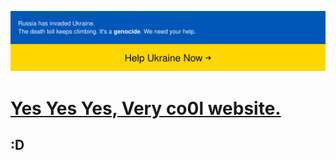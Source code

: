 [![Stand With Ukraine](https://raw.githubusercontent.com/vshymanskyy/StandWithUkraine/main/banner2-direct.svg)](https://stand-with-ukraine.pp.ua)
# [**Yes Yes Yes, Very co0l website.**](https://uthmn.github.io)
## :D
